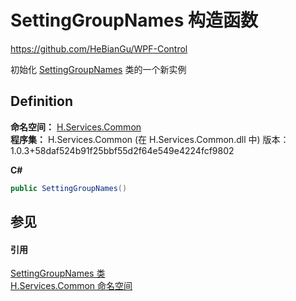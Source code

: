 # SettingGroupNames 构造函数
https://github.com/HeBianGu/WPF-Control

初始化 <a href="9f815f18-d6ab-8ce4-34ec-d0866cfa5186">SettingGroupNames</a> 类的一个新实例



## Definition
**命名空间：** <a href="b9cdd84f-6623-a51a-f53b-465103ced202">H.Services.Common</a>  
**程序集：** H.Services.Common (在 H.Services.Common.dll 中) 版本：1.0.3+58daf524b91f25bbf55d2f64e549e4224fcf9802

**C#**
``` C#
public SettingGroupNames()
```



## 参见


#### 引用
<a href="9f815f18-d6ab-8ce4-34ec-d0866cfa5186">SettingGroupNames 类</a>  
<a href="b9cdd84f-6623-a51a-f53b-465103ced202">H.Services.Common 命名空间</a>  
